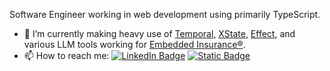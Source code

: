 Software Engineer working in web development using primarily TypeScript.

- 🔭 I’m currently making heavy use of [Temporal](https://temporal.io/), [XState](https://xstate.js.org/), [Effect](https://effect.website/), and various LLM tools working for [Embedded Insurance®](https://www.embeddedinsurance.com/).
- 📫 How to reach me:
[![LinkedIn Badge](https://img.shields.io/badge/LinkedIn-Profile-informational?style=flat&logo=linkedin&logoColor=white&color=0D76A8)](https://linkedin.com/in/adamjsmith117)
[![Static Badge](https://img.shields.io/badge/Gmail-adamjsmith117-%23EA4335?style=flat&logo=gmail&logoColor=white)](mailto:adamjsmith117@gmail.com)

<!--
**admsmth/admsmth** is a ✨ _special_ ✨ repository because its `README.md` (this file) appears on your GitHub profile.

Here are some ideas to get you started:

- 🔭 I’m currently working on ...
- 🌱 I’m currently learning ...
- 👯 I’m looking to collaborate on ...
- 🤔 I’m looking for help with ...
- 💬 Ask me about ...
- 📫 How to reach me: ...
- 😄 Pronouns: ...
- ⚡ Fun fact: ...
-->

